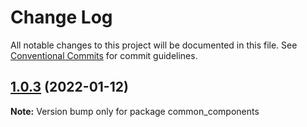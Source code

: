 # Change Log

All notable changes to this project will be documented in this file.
See [Conventional Commits](https://conventionalcommits.org) for commit guidelines.

## [1.0.3](https://github.com/mahaksinghsib/monorepo/compare/common_components@1.0.2...common_components@1.0.3) (2022-01-12)

**Note:** Version bump only for package common_components
